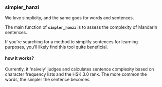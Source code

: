 ### simpler_hanzi
We love simplicity, and the same goes for words and sentences.

The main function of __`simpler_hanzi`__ is to assess the complexity of Mandarin sentences.

If you're searching for a method to simplify sentences for learning purposes, you'll likely find this tool quite beneficial.

#### how it works?
Currently, it 'naively' judges and calculates sentence complexity based on character frequency lists and the HSK 3.0 rank. The more common the words, the simpler the sentence becomes.